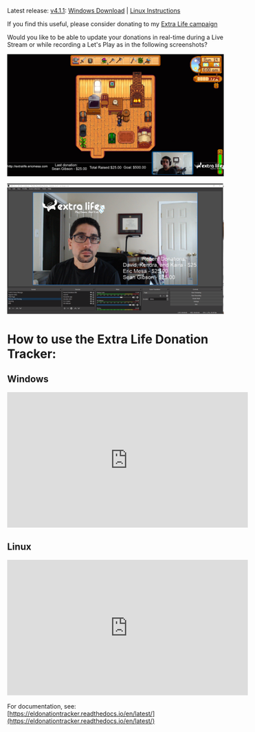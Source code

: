 Latest release: [v4.1.1](https://github.com/djotaku/ELDonationTracker/releases/tag/v4.1.1): 
[Windows Download](https://github.com/djotaku/ELDonationTracker/releases/download/v4.1.1/Extra.Life.Donation.Tracker.for.Windows.v4.1.1.zip) |
[Linux Instructions](https://eldonationtracker.readthedocs.io/en/latest/installation.html)

If you find this useful, please consider donating to my [Extra Life campaign](http://extralife.ericmesa.com) 

Would you like to be able to update your donations in real-time during a Live Stream or while recording a Let's Play as in the following screenshots?

![Updates while in-game](https://github.com/djotaku/ELDonationTracker/raw/devel/screenshots/IngameUpdates.png)

![Updates while the webcam is the main focus](https://github.com/djotaku/ELDonationTracker/raw/devel/screenshots/RecentDonations.png)

# How to use the Extra Life Donation Tracker:

## Windows

<iframe width="560" height="315" src="https://www.youtube.com/embed/f3wDhBjerxs" frameborder="0" allow="accelerometer; autoplay; encrypted-media; gyroscope; picture-in-picture" allowfullscreen></iframe>

## Linux

<iframe width="560" height="315" src="https://www.youtube.com/embed/ruS6GUZiceQ" frameborder="0" allow="accelerometer; autoplay; encrypted-media; gyroscope; picture-in-picture" allowfullscreen></iframe>

For documentation, see: [https://eldonationtracker.readthedocs.io/en/latest/](https://eldonationtracker.readthedocs.io/en/latest/)
